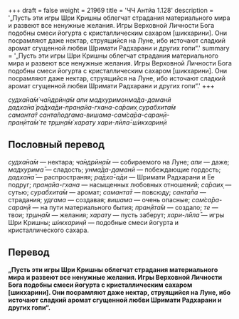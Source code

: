 +++
draft = false
weight = 21969
title = 'ЧЧ Антйа 1.128'
description = '„Пусть эти игры Шри Кришны облегчат страдания материального мира и развеют все ненужные желания. Игры Верховной Личности Бога подобны смеси йогурта с кристаллическим сахаром [шикхарини]. Они посрамляют даже нектар, струящийся на Луне, ибо источают сладкий аромат сгущенной любви Шримати Радхарани и других гопи“.'
summary = '„Пусть эти игры Шри Кришны облегчат страдания материального мира и развеют все ненужные желания. Игры Верховной Личности Бога подобны смеси йогурта с кристаллическим сахаром [шикхарини]. Они посрамляют даже нектар, струящийся на Луне, ибо источают сладкий аромат сгущенной любви Шримати Радхарани и других гопи“.'
+++

_судха̄на̄м̇ ча̄ндрӣн̣а̄м апи мадхуримонма̄да-даманӣ  
дадха̄на̄ ра̄дха̄ди-пран̣айа-гхана-са̄раих̣ сурабхита̄м  
саманта̄т санта̄подгама-вишама-сам̇са̄ра-саран̣ӣ-  
пран̣ӣта̄м̇ те тр̣шн̣а̄м̇ харату хари-лӣла̄-ш́икхарин̣ӣ_

## Пословный перевод

_судха̄на̄м_ — нектара; _ча̄ндрӣн̣а̄м_ — собираемого на Луне; _апи_ — даже; _мадхурима̄_ — сладость; _унма̄да_\-_даманӣ_ — побеждающие гордость; _дадха̄на̄_ — распространяя; _ра̄дха̄_\-_а̄ди_ — Шримати Радхарани и Ее подруг; _пран̣айа_\-_гхана_ — насыщенных любовных отношений; _са̄раих̣_ — сутью; _сурабхита̄м_ — аромат; _саманта̄т_ — повсюду; _санта̄па_ — страдания; _удгама_ — создавая; _вишама_ — очень опасные; _сам̇са̄ра_\-_саран̣ӣ_ — на пути материального бытия; _пран̣ӣта̄м_ — создало; _те_ — твои; _тр̣шн̣а̄м_ — желания; _харату_ — пусть заберут; _хари_\-_лӣла̄_ — игры Шри Кришны; _ш́икхарин̣ӣ_ — подобные смеси йогурта и кристаллического сахара.

## Перевод

**„Пусть эти игры Шри Кришны облегчат страдания материального мира и развеют все ненужные желания. Игры Верховной Личности Бога подобны смеси йогурта с кристаллическим сахаром \[шикхарини\]. Они посрамляют даже нектар, струящийся на Луне, ибо источают сладкий аромат сгущенной любви Шримати Радхарани и других гопи“.**
